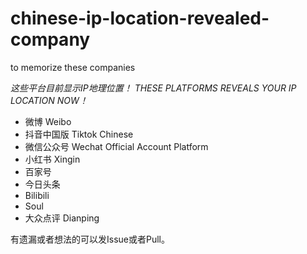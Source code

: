 # chinese-ip-location-revealed-company
to memorize these companies

*这些平台目前显示IP地理位置！*
*THESE PLATFORMS REVEALS YOUR IP LOCATION NOW！*

- 微博 Weibo
- 抖音中国版 Tiktok Chinese
- 微信公众号 Wechat Official Account Platform
- 小红书 Xingin
- 百家号
- 今日头条
- Bilibili
- Soul
- 大众点评 Dianping


有遗漏或者想法的可以发Issue或者Pull。
